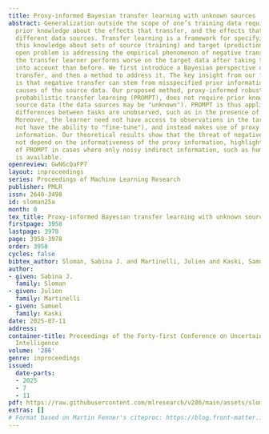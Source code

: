 ```yaml
---
title: Proxy-informed Bayesian transfer learning with unknown sources
abstract: Generalization outside the scope of one’s training data requires leveraging
  prior knowledge about the effects that transfer, and the effects that don’t, between
  different data sources. Transfer learning is a framework for specifying and refining
  this knowledge about sets of source (training) and target (prediction) data. A challenging
  open problem is addressing the empirical phenomenon of negative transfer, whereby
  the transfer learner performs worse on the target data after taking the source data
  into account than before. We first introduce a Bayesian perspective on negative
  transfer, and then a method to address it. The key insight from our formulation
  is that negative transfer can stem from misspecified prior information about non-transferable
  causes of the source data. Our proposed method, proxy-informed robust method for
  probabilistic transfer learning (PROMPT), does not require prior knowledge of the
  source data (the data sources may be "unknown"). PROMPT is thus applicable when
  differences between tasks are unobserved, such as in the presence of latent confounders.
  Moreover, the learner need not have access to observations in the target task (may
  not have the ability to "fine-tune"), and instead makes use of proxy (indirect)
  information. Our theoretical results show that the threat of negative transfer does
  not depend on the informativeness of the proxy information, highlighting the usefulness
  of PROMPT in cases where only noisy indirect information, such as human feedback,
  is available.
openreview: GwN6cQaFP7
layout: inproceedings
series: Proceedings of Machine Learning Research
publisher: PMLR
issn: 2640-3498
id: sloman25a
month: 0
tex_title: Proxy-informed Bayesian transfer learning with unknown sources
firstpage: 3958
lastpage: 3978
page: 3958-3978
order: 3958
cycles: false
bibtex_author: Sloman, Sabina J. and Martinelli, Julien and Kaski, Samuel
author:
- given: Sabina J.
  family: Sloman
- given: Julien
  family: Martinelli
- given: Samuel
  family: Kaski
date: 2025-07-11
address:
container-title: Proceedings of the Forty-first Conference on Uncertainty in Artificial
  Intelligence
volume: '286'
genre: inproceedings
issued:
  date-parts:
  - 2025
  - 7
  - 11
pdf: https://raw.githubusercontent.com/mlresearch/v286/main/assets/sloman25a/sloman25a.pdf
extras: []
# Format based on Martin Fenner's citeproc: https://blog.front-matter.io/posts/citeproc-yaml-for-bibliographies/
---
```

